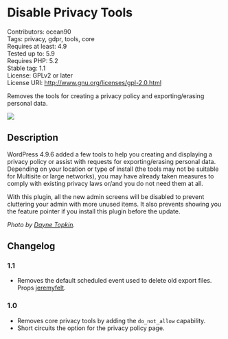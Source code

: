 # Disable Privacy Tools
Contributors:      ocean90  
Tags:              privacy, gdpr, tools, core  
Requires at least: 4.9  
Tested up to:      5.9  
Requires PHP:      5.2  
Stable tag:        1.1  
License:           GPLv2 or later  
License URI:       http://www.gnu.org/licenses/gpl-2.0.html  

Removes the tools for creating a privacy policy and exporting/erasing personal data.

![](https://ps.w.org/disable-privacy-tools/assets/banner-1544x500.jpg?rev=1873798)

## Description

WordPress 4.9.6 added a few tools to help you creating and displaying a privacy policy or assist with requests for exporting/erasing personal data.  
Depending on your location or type of install (the tools may not be suitable for Multisite or large networks), you may have already taken measures to comply with existing privacy laws or/and you do not need them at all.

With this plugin, all the new admin screens will be disabled to prevent cluttering your admin with more unused items. It also prevents showing you the feature pointer if you install this plugin before the update.

*Photo by [Dayne Topkin](https://unsplash.com/photos/0FOOcD63bek).*

## Changelog

### 1.1

- Removes the default scheduled event used to delete old export files. Props [jeremyfelt](https://profiles.wordpress.org/jeremyfelt).

### 1.0

- Removes core privacy tools by adding the `do_not_allow` capability.
- Short circuits the option for the privacy policy page.
